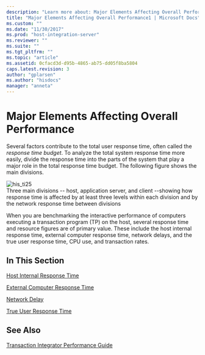 ```yaml
---
description: "Learn more about: Major Elements Affecting Overall Performance"
title: "Major Elements Affecting Overall Performance1 | Microsoft Docs"
ms.custom: ""
ms.date: "11/30/2017"
ms.prod: "host-integration-server"
ms.reviewer: ""
ms.suite: ""
ms.tgt_pltfrm: ""
ms.topic: "article"
ms.assetid: 0cfacd3d-d95b-4865-ab75-dd05f8ba5804
caps.latest.revision: 3
author: "gplarsen"
ms.author: "hisdocs"
manager: "anneta"
---
```

# Major Elements Affecting Overall Performance
Several factors contribute to the total user response time, often called the *response time budget*. To analyze the total system response time more easily, divide the response time into the parts of the system that play a major role in the total response time budget. The following figure shows the main divisions.  
  
 ![](../core/media/his-ti25.gif "his_ti25")  
Three main divisions -- host, application server, and client --showing how response time is affected by at least three levels within each division and by the network response time between divisions  
  
 When you are benchmarking the interactive performance of computers executing a transaction program (TP) on the host, several response time and resource figures are of primary value. These include the host internal response time, external computer response time, network delays, and the true user response time, CPU use, and transaction rates.  
  
## In This Section  
 [Host Internal Response Time](../core/host-internal-response-time1.md)  
  
 [External Computer Response Time](../core/external-computer-response-time1.md)  
  
 [Network Delay](../core/network-delay1.md)  
  
 [True User Response Time](../core/true-user-response-time2.md)  
  
## See Also  
 [Transaction Integrator Performance Guide](../core/transaction-integrator-performance-guide1.md)
